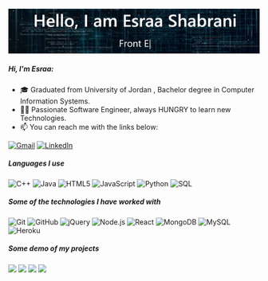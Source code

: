 [![Header](https://raw.githubusercontent.com/esraashabrani/esraashabrani/master/ezgif.com-video-to-gif.gif)](https://esraashabrani.github.io/esraa-portfolio/)

##### Hi, I'm Esraa:

- 🎓 Graduated from University of Jordan , Bachelor degree in Computer Information Systems.
- :woman_technologist: Passionate Software Engineer, always HUNGRY to learn new Technologies.
- :mailbox: You can reach me with the links below:


[![Gmail](https://img.shields.io/badge/-GMAIL-D14836?style=for-the-badge&logo=gmail&logoColor=white)](mailto:esraashabrani@gmail.com)
[![LinkedIn](https://img.shields.io/badge/-LINKEDIN-0077B5?style=for-the-badge&logo=linkedin&logoColor=white)](https://www.linkedin.com/in/esraashabrani/)


##### Languages I use

![C++](https://img.shields.io/badge/-C++-000000?style=flat&logo=c%2B%2B)
![Java](https://img.shields.io/badge/-Java-000000?style=flat&logo=java)
![HTML5](https://img.shields.io/badge/-HTML5-000000?style=flat&logo=html5)
![JavaScript](https://img.shields.io/badge/-JavaScript-000000?style=flat&logo=javascript)
![Python](https://img.shields.io/badge/-Python-000000?style=flat&logo=python)
![SQL](https://img.shields.io/badge/-SQL-000000?style=flat&logo=postgresql)

##### Some of the technologies I have worked with

![Git](https://img.shields.io/badge/-Git-222222?style=flat&logo=git&logoColor=F05032)
![GitHub](https://img.shields.io/badge/-GitHub-222222?style=flat&logo=github&logoColor=181717)
![jQuery](https://img.shields.io/badge/-jQuery-222222?style=flat&logo=jQuery&logoColor=0769AD)
![Node.js](https://img.shields.io/badge/-Node.js-222222?style=flat&logo=node.js&logoColor=339933)
![React](https://img.shields.io/badge/-React-222222?style=flat&logo=React&logoColor=61DAFB)
![MongoDB](https://img.shields.io/badge/-MongoDB-black?style=flat-square&logo=mongodb)
![MySQL](https://img.shields.io/badge/-MySQL-black?style=flat-square&logo=mysql)
![Heroku](https://img.shields.io/badge/-Heroku-430098?style=flat-square&logo=heroku)

##### Some demo of my projects
<code><a href="https://www.youtube.com/watch?v=GdgC2175gdE&feature=youtu.be" target="_blank"><img height="50" src="https://esraashabrani.github.io/esraa-portfolio/static/media/skin.ef6ad444.jpg"></a></code>
<code><a href="https://www.youtube.com/watch?v=-12f4VDepb8&feature=youtu.be" target="_blank"><img height="50" src="https://esraashabrani.github.io/esraa-portfolio/static/media/music.d4818cf2.jpg"></a></code>
<code><a href="https://www.youtube.com/watch?v=5WrYOxVkzFU&feature=youtu.be" target="_blank"><img height="50" src="https://esraashabrani.github.io/esraa-portfolio/static/media/wedding.76b538da.jpg"></a></code>
<code><a href="https://www.youtube.com/watch?v=gK-GoswrC2s&feature=youtu.be" target="_blank"><img height="50" src="https://esraashabrani.github.io/esraa-portfolio/static/media/logo.6abcf0f6.png"></a></code>
